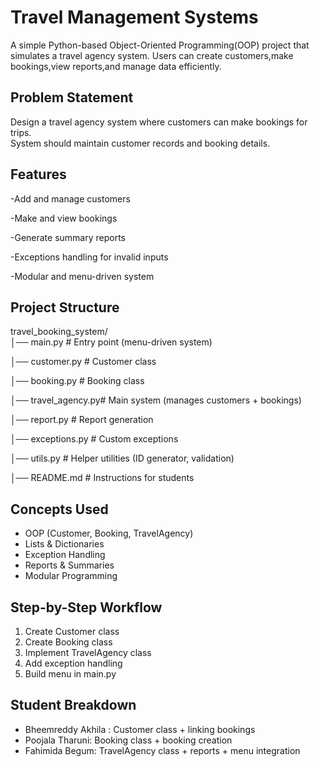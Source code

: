 # Travel Management Systems
A simple Python-based Object-Oriented Programming(OOP) project that simulates a travel agency system.
Users can create customers,make bookings,view reports,and manage data efficiently.

## Problem Statement
Design a travel agency system where customers can make bookings for trips.  
System should maintain customer records and booking details.

## Features
-Add and manage customers

-Make and view bookings

-Generate summary reports

-Exceptions handling for invalid inputs

-Modular and menu-driven system

## Project Structure
travel_booking_system/                  
│── main.py         # Entry point (menu-driven system)

│── customer.py     # Customer class 

│── booking.py      # Booking class

│── travel_agency.py# Main system (manages customers + bookings)

│── report.py       # Report generation

│── exceptions.py   # Custom exceptions

│── utils.py        # Helper utilities (ID generator, validation)

│── README.md       # Instructions for students

## Concepts Used
- OOP (Customer, Booking, TravelAgency)
- Lists & Dictionaries
- Exception Handling
- Reports & Summaries
- Modular Programming

## Step-by-Step Workflow
1. Create Customer class
2. Create Booking class
3. Implement TravelAgency class
4. Add exception handling
5. Build menu in main.py

## Student Breakdown
- Bheemreddy Akhila : Customer class + linking bookings
- Poojala Tharuni: Booking class + booking creation
- Fahimida Begum: TravelAgency class + reports + menu integration









